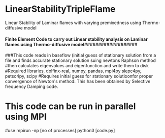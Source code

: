 # LinearStabilityTripleFlame
Linear Stability of Laminar flames with varying premixedness using Thermo-diffusive model
#### Finite Element Code to carry out Linear stability analysis on Laminar flames using Thermo-diffusive model###################
###This code reads in baseflow (initial guess of stationary solution from a file and finds accurate stationary solution suing newtons Raphson method
#then calculates eigenvalues and eigenfunction and write them to disk
#Required libraries, dolfinx-real, numpy, pandas, mpi4py slepc4py, petsc4py, scipy 
#Requires initial guess for stationary solutioonfor proper convergence of Newton's method. This has been obtained by Selective frequency Damping code.
# This code can be run in parallel using MPI
#use mpirun -np [no of processes] python3 [code.py]
